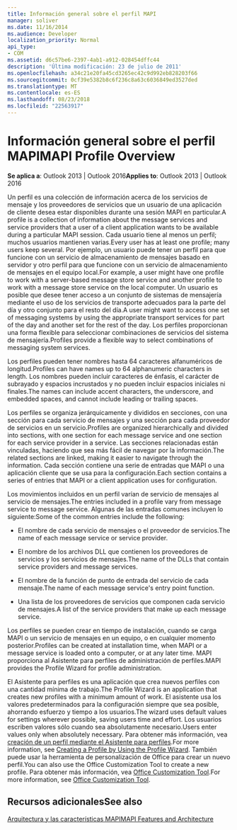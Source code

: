 ```yaml
---
title: Información general sobre el perfil MAPI
manager: soliver
ms.date: 11/16/2014
ms.audience: Developer
localization_priority: Normal
api_type:
- COM
ms.assetid: d6c57be6-2397-4ab1-a912-028454dffc44
description: 'Última modificación: 23 de julio de 2011'
ms.openlocfilehash: a34c21e20fa45cd3265ec42c9d992eb828203f66
ms.sourcegitcommit: 0cf39e5382b8c6f236c8a63c6036849ed3527ded
ms.translationtype: MT
ms.contentlocale: es-ES
ms.lasthandoff: 08/23/2018
ms.locfileid: "22563917"
---
```

# <a name="mapi-profile-overview"></a><span data-ttu-id="aa488-103">Información general sobre el perfil MAPI</span><span class="sxs-lookup"><span data-stu-id="aa488-103">MAPI Profile Overview</span></span>

  
  
<span data-ttu-id="aa488-104">**Se aplica a**: Outlook 2013 | Outlook 2016</span><span class="sxs-lookup"><span data-stu-id="aa488-104">**Applies to**: Outlook 2013 | Outlook 2016</span></span> 
  
<span data-ttu-id="aa488-105">Un perfil es una colección de información acerca de los servicios de mensaje y los proveedores de servicios que un usuario de una aplicación de cliente desea estar disponibles durante una sesión MAPI en particular.</span><span class="sxs-lookup"><span data-stu-id="aa488-105">A profile is a collection of information about the message services and service providers that a user of a client application wants to be available during a particular MAPI session.</span></span> <span data-ttu-id="aa488-106">Cada usuario tiene al menos un perfil; muchos usuarios mantienen varias.</span><span class="sxs-lookup"><span data-stu-id="aa488-106">Every user has at least one profile; many users keep several.</span></span> <span data-ttu-id="aa488-107">Por ejemplo, un usuario puede tener un perfil para que funcione con un servicio de almacenamiento de mensajes basado en servidor y otro perfil para que funcione con un servicio de almacenamiento de mensajes en el equipo local.</span><span class="sxs-lookup"><span data-stu-id="aa488-107">For example, a user might have one profile to work with a server-based message store service and another profile to work with a message store service on the local computer.</span></span> <span data-ttu-id="aa488-108">Un usuario es posible que desee tener acceso a un conjunto de sistemas de mensajería mediante el uso de los servicios de transporte adecuados para la parte del día y otro conjunto para el resto del día.</span><span class="sxs-lookup"><span data-stu-id="aa488-108">A user might want to access one set of messaging systems by using the appropriate transport services for part of the day and another set for the rest of the day.</span></span> <span data-ttu-id="aa488-109">Los perfiles proporcionan una forma flexible para seleccionar combinaciones de servicios del sistema de mensajería.</span><span class="sxs-lookup"><span data-stu-id="aa488-109">Profiles provide a flexible way to select combinations of messaging system services.</span></span> 
  
<span data-ttu-id="aa488-110">Los perfiles pueden tener nombres hasta 64 caracteres alfanuméricos de longitud.</span><span class="sxs-lookup"><span data-stu-id="aa488-110">Profiles can have names up to 64 alphanumeric characters in length.</span></span> <span data-ttu-id="aa488-111">Los nombres pueden incluir caracteres de énfasis, el carácter de subrayado y espacios incrustados y no pueden incluir espacios iniciales ni finales.</span><span class="sxs-lookup"><span data-stu-id="aa488-111">The names can include accent characters, the underscore, and embedded spaces, and cannot include leading or trailing spaces.</span></span> 
  
<span data-ttu-id="aa488-112">Los perfiles se organiza jerárquicamente y divididos en secciones, con una sección para cada servicio de mensajes y una sección para cada proveedor de servicios en un servicio.</span><span class="sxs-lookup"><span data-stu-id="aa488-112">Profiles are organized hierarchically and divided into sections, with one section for each message service and one section for each service provider in a service.</span></span> <span data-ttu-id="aa488-113">Las secciones relacionadas están vinculadas, haciendo que sea más fácil de navegar por la información.</span><span class="sxs-lookup"><span data-stu-id="aa488-113">The related sections are linked, making it easier to navigate through the information.</span></span> <span data-ttu-id="aa488-114">Cada sección contiene una serie de entradas que MAPI o una aplicación cliente que se usa para la configuración.</span><span class="sxs-lookup"><span data-stu-id="aa488-114">Each section contains a series of entries that MAPI or a client application uses for configuration.</span></span>
  
<span data-ttu-id="aa488-115">Los movimientos incluidos en un perfil varían de servicio de mensajes al servicio de mensajes.</span><span class="sxs-lookup"><span data-stu-id="aa488-115">The entries included in a profile vary from message service to message service.</span></span> <span data-ttu-id="aa488-116">Algunas de las entradas comunes incluyen lo siguiente:</span><span class="sxs-lookup"><span data-stu-id="aa488-116">Some of the common entries include the following:</span></span>
  
- <span data-ttu-id="aa488-117">El nombre de cada servicio de mensajes o el proveedor de servicios.</span><span class="sxs-lookup"><span data-stu-id="aa488-117">The name of each message service or service provider.</span></span>
    
- <span data-ttu-id="aa488-118">El nombre de los archivos DLL que contienen los proveedores de servicios y los servicios de mensajes.</span><span class="sxs-lookup"><span data-stu-id="aa488-118">The name of the DLLs that contain service providers and message services.</span></span>
    
- <span data-ttu-id="aa488-119">El nombre de la función de punto de entrada del servicio de cada mensaje.</span><span class="sxs-lookup"><span data-stu-id="aa488-119">The name of each message service's entry point function.</span></span>
    
- <span data-ttu-id="aa488-120">Una lista de los proveedores de servicios que componen cada servicio de mensajes.</span><span class="sxs-lookup"><span data-stu-id="aa488-120">A list of the service providers that make up each message service.</span></span>
    
<span data-ttu-id="aa488-121">Los perfiles se pueden crear en tiempo de instalación, cuando se carga MAPI o un servicio de mensajes en un equipo, o en cualquier momento posterior.</span><span class="sxs-lookup"><span data-stu-id="aa488-121">Profiles can be created at installation time, when MAPI or a message service is loaded onto a computer, or at any later time.</span></span> <span data-ttu-id="aa488-122">MAPI proporciona al Asistente para perfiles de administración de perfiles.</span><span class="sxs-lookup"><span data-stu-id="aa488-122">MAPI provides the Profile Wizard for profile administration.</span></span> 
  
<span data-ttu-id="aa488-123">El Asistente para perfiles es una aplicación que crea nuevos perfiles con una cantidad mínima de trabajo.</span><span class="sxs-lookup"><span data-stu-id="aa488-123">The Profile Wizard is an application that creates new profiles with a minimum amount of work.</span></span> <span data-ttu-id="aa488-124">El asistente usa los valores predeterminados para la configuración siempre que sea posible, ahorrando esfuerzo y tiempo a los usuarios.</span><span class="sxs-lookup"><span data-stu-id="aa488-124">The wizard uses default values for settings wherever possible, saving users time and effort.</span></span> <span data-ttu-id="aa488-125">Los usuarios escriben valores sólo cuando sea absolutamente necesario.</span><span class="sxs-lookup"><span data-stu-id="aa488-125">Users enter values only when absolutely necessary.</span></span> <span data-ttu-id="aa488-126">Para obtener más información, vea [creación de un perfil mediante el Asistente para perfiles](creating-a-profile-by-using-the-profile-wizard.md).</span><span class="sxs-lookup"><span data-stu-id="aa488-126">For more information, see [Creating a Profile by Using the Profile Wizard](creating-a-profile-by-using-the-profile-wizard.md).</span></span> <span data-ttu-id="aa488-127">También puede usar la herramienta de personalización de Office para crear un nuevo perfil.</span><span class="sxs-lookup"><span data-stu-id="aa488-127">You can also use the Office Customization Tool to create a new profile.</span></span> <span data-ttu-id="aa488-128">Para obtener más información, vea [Office Customization Tool](http://go.microsoft.com/fwlink/?LinkId=123000).</span><span class="sxs-lookup"><span data-stu-id="aa488-128">For more information, see [Office Customization Tool](http://go.microsoft.com/fwlink/?LinkId=123000).</span></span>
  
## <a name="see-also"></a><span data-ttu-id="aa488-129">Recursos adicionales</span><span class="sxs-lookup"><span data-stu-id="aa488-129">See also</span></span>



[<span data-ttu-id="aa488-130">Arquitectura y las características MAPI</span><span class="sxs-lookup"><span data-stu-id="aa488-130">MAPI Features and Architecture</span></span>](mapi-features-and-architecture.md)

